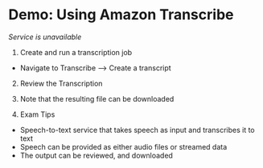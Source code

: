 # Demo: Using Amazon Transcribe
*Service is unavailable*

1. Create and run a transcription job
- Navigate to Transcribe --> Create a transcript

2. Review the Transcription

3. Note that the resulting file can be downloaded

4. Exam Tips
- Speech-to-text service that takes speech as input and transcribes it to text
- Speech can be provided as either audio files or streamed data
- The output can be reviewed, and downloaded